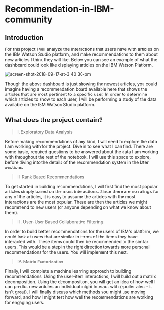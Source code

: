 # Recommendation-in-IBM-community

## Introduction
For this project I will analyze the interactions that users have with articles on the IBM Watson Studio platform, and make 
recommendations to them about new articles I think they will like. Below you can see an example of what the dashboard could look 
like displaying articles on the IBM Watson Platform.

![screen-shot-2018-09-17-at-3 40 30-pm](https://user-images.githubusercontent.com/36822899/58015252-10dfe780-7afb-11e9-9fd8-35de9f4ad142.png)


Though the above dashboard is just showing the newest articles, you could imagine having a recommendation board available here that shows
the articles that are most pertinent to a specific user. In order to determine which articles to show to each user, I will be performing 
a study of the data available on the IBM Watson Studio platform.

## What does the project contain?

> I. Exploratory Data Analysis

Before making recommendations of any kind, I will need to explore the data I am working with for the project. Dive in to see what I 
can find. There are some basic, required questions to be answered about the data I am working with throughout the rest of the notebook. 
I will use this space to explore, before diving into the details of the recommendation system in the later sections.

> II. Rank Based Recommendations

To get started in building recommendations, I will first find the most popular articles simply based on the most interactions. Since 
there are no ratings for any of the articles, it is easy to assume the articles with the most interactions are the most popular. These are 
then the articles we might recommend to new users (or anyone depending on what we know about them).

> III. User-User Based Collaborative Filtering

In order to build better recommendations for the users of IBM's platform, we could look at users that are similar in terms of the items 
they have interacted with. These items could then be recommended to the similar users. This would be a step in the right direction towards 
more personal recommendations for the users. You will implement this next.


> IV. Matrix Factorization

Finally, I will complete a machine learning approach to building recommendations. Using the user-item interactions, I will build out a 
matrix decomposition. Using the decomposition, you will get an idea of how well I can predict new articles an individual might interact 
with (spoiler alert - it isn't great). I will finally discuss which methods you might use moving forward, and how I might test how well
the recommendations are working for engaging users.
